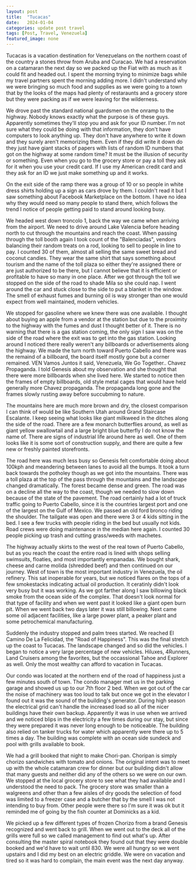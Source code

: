 ```yaml
---
layout: post
title:  "Tucacas"
date:   2024-01-04
categories: update post travel
tags: [Post, Travel, Venezuela]
featured_image: none
---
```

Tucacas is a vacation destination for Venezuelans on the northern coast of the country a stones throw from Aruba and Curacao. We had a reservation on a catamaran the next day so we packed up the Fiat with as much as it could fit and headed out. I spent the morning trying to minimize bags while my travel partners spent the morning adding more. I didn't understand why we were bringing so much food and supplies as we were going to a town that by the looks of the maps had plenty of restaraunts and a grocery store but they were packing as if we were leaving for the wilderness.

We drove past the standard national guardsmen on the onramp to the highway. Nobody knows exactly what the purpose is of these guys. Apparently sometimes they'll stop you and ask for your ID number. I'm not sure what they could be doing with that information, they don't have computers to look anything up. They don't have anywhere to write it down and they surely aren't memorizing them. Even if they did write it down do they just have giant stacks of papers with lists of random ID numbers that got on the highway at some random time? It must be the illusion of security or something. Even when you go to the grocery store or pay a toll they ask for it when you use your credit card. If I use my American credit card and they ask for an ID we just make something up and it works. 

On the exit side of the ramp there was a group of 10 or so people in white dress shirts holding up a sign as cars drove by them. I couldn't read it but I saw something about Facebook Marketplace on the bottom. I have no idea why they would need so many people to stand there, which follows the trend I notice of people getting paid to stand around looking busy.

<!--more-->

We headed west down troncolo 1, back the way we came when arriving from the airport. We need to drive around Lake Valencia before heading north to cut through the mountains and reach the coast. When passing through the toll booth again I took count of the "Balenciadas", vendors balancing their random treats on a rod, looking to sell to people in line to pay. I counted 30 of them, almost all selling the same sweet bread and coconut candies. They wear the same shirt that says something about tourism and the name of the toll plaza so either they're assigned there or are just authorized to be there, but I cannot believe that it is efficient or profitable to have so many in one place. After we got through the toll we stopped on the side of the road to shade Mila so she could nap. I went around the car and stuck close to the side to put a blanket in the window. The smell of exhaust fumes and burning oil is way stronger than one would expect from well maintained, modern vehicles.

We stopped for gasoline where we knew there was one available. I thought about buying an apple from a vendor at the station but due to the proximity to the highway with the fumes and dust I thought better of it. There is no warning that there is a gas station coming, the only sign I saw was on the side of the road where the exit was to get into the gas station. Looking around I noticed there really weren't any billboards or advertisements along the highway. We made the turn north toward Puerto Cabello and there was the remaind of a billboard, the board itself mostly gone but a corner remained. VEN Vamos Juntos it said, Venezuela, We Go Together.. Chavez Propaganda.  I told Genesis about my observation and she thought that there were more billboards when she lived here. We started to notice then the frames of empty billboards, old style metal cages that would have held generally more Chavez propaganda. The propaganda long gone and the frames slowly rusting away before succubming to nature.

The mountains here are much more brown and dry, the closest comparison I can think of would be like Southern Utah around Grand Staircase Escalante. I keep seeing what looks like giant milkweed in the ditches along the side of the road. There are a few monarch butterflies around, as well as giant yellow swallowtail and a large bright blue butterfly I do not know the name of. There are signs of industrial life around here as well. One of them looks like it is some sort of construction supply, and there are quite a few new or freshly painted storefronts.

The road here was much less busy so Genesis felt comfortable doing about 100kph and meandering between lanes to avoid all the bumps. It took a turn back towards the potholey though as we got into the mountains. There was a toll plaza at the top of the pass through the mountains and the landscape changed dramatically. The forest became dense and green. The road was on a decline all the way to the coast, though we needed to slow down because of the state of the pavement. The road certainly had a lot of truck traffic going to Puerto Cabello, since it is the countries largest port and one of the largest on the Gulf of Mexico. We passed an old ford bronco riding the shoulder. The tailgate was open and there were 3 or 4 kids sitting in the bed. I see a few trucks with people riding in the bed but usually not kids. Road crews were doing maintenance in the median here again. I counted 30 people picking up trash and cutting grass/weeds with machetes.

The highway actually skirts to the west of the real town of Puerto Cabello, but as you reach the coast the entire road is lined with shops selling swimsuits, floaties, and most importantly empanadas. We bought shark, cheese and carne molida (shredded beef) and then continued on our journey. West of town is the most important industry in Venezuela, the oil refinery. This sat inoperable for years, but we noticed flares on the tops of a few smokestacks indicating actual oil production. It ceratinly didn't look very busy but it was working. As we got farther along I saw billowing black smoke from the ocean side of the complex. That doesn't look normal for that type of facility and when we went past it looked like a giant open burn pit. When we went back two days later it was still billowing. Next came some oil adjacent facilities, like a large power plant, a peaker plant and some petrochemical manufacturing.

Suddenly the industry stopped and palm trees started. We reached El Camino De La Felicidad, the "Road of Happiness". This was the final stretch up the coast to Tucacas. The landscape changed and so did the vehicles. I began to notice a very large percentage of new vehicles. Hiluxes, 4Runners, Land Cruisers among the favorites, but the occassional Tahoe and Explorer as well. Only the most wealthy can afford to vacation in Tucacas. 

Our condo was located at the northern end of the road of happiness just a few minutes south of town. The condo manager met us in the parking garage and showed us up to our 7th floor 2 bed. When we got out of the car the noise of machinery was too loud to talk but once we got in the elevator I found out it was the sound of the building's generator. During high season the electrical grid can't handle the increased load so all of the nicer buildings have their own backup. Apparently it was in use when we arrived and we noticed blips in the electricity a few times during our stay, but since they were prepared it was never long enough to be noticeable. The building also relied on tanker trucks for water which apparently were there up to 5 times a day. The building was complete with an ocean side sundeck and pool with grills available to book.

We had a grill booked that night to make Chori-pan. Choripan is simply chorizo sandwiches with tomato and onions. The original intent was to meet up with the whole catamaran crew for dinner but our building didn't allow that many guests and neither did any of the others so we were on our own. We stopped at the local grocery store to see what they had available and I understood the need to pack. The grocery store was smaller than a walgreens and other than a few aisles of dry goods the selection of food was limited to a freezer case and a butcher that by the smell I was not intending to buy from. Other people were there so I'm sure it was ok but it reminded me of going by the fish counter at Dominicks as a kid.

We picked up a few different types of frozen Chorizo from a brand Genesis recognized and went back to grill. When we went out to the deck all of the grills were full so we called management to find out what's up. After consulting the master spiral notebook they found out that they were double booked and we'd have to wait until 830. We were all hungry so we went upstairs and I did my best on an electric griddle. We were on vacation and tired so it was hard to complain, the main event was the next day anyway.